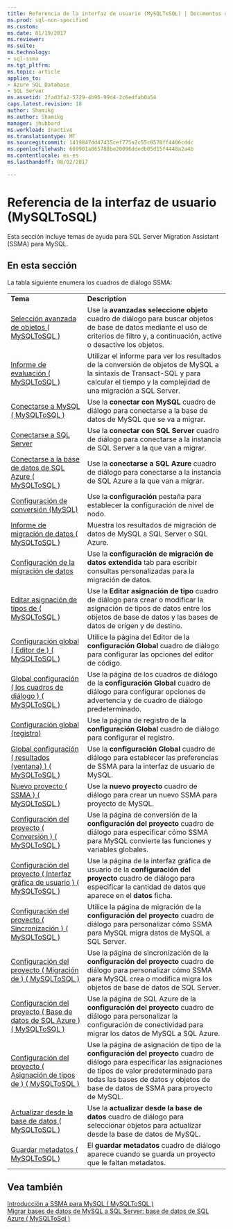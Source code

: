 ```yaml
---
title: Referencia de la interfaz de usuario (MySQLToSQL) | Documentos de Microsoft
ms.prod: sql-non-specified
ms.custom: 
ms.date: 01/19/2017
ms.reviewer: 
ms.suite: 
ms.technology:
- sql-ssma
ms.tgt_pltfrm: 
ms.topic: article
applies_to:
- Azure SQL Database
- SQL Server
ms.assetid: 2fad3fa2-5729-4b96-99d4-2c6edfab0a54
caps.latest.revision: 18
author: Shamikg
ms.author: Shamikg
manager: jhubbard
ms.workload: Inactive
ms.translationtype: MT
ms.sourcegitcommit: 1419847dd47435cef775a2c55c0578ff4406cddc
ms.openlocfilehash: 669901a865788be20096ddedb05d15f4448a2a4b
ms.contentlocale: es-es
ms.lasthandoff: 08/02/2017

---
```

# <a name="user-interface-reference-mysqltosql"></a>Referencia de la interfaz de usuario (MySQLToSQL)
Esta sección incluye temas de ayuda para SQL Server Migration Assistant (SSMA) para MySQL.  
  
## <a name="in-this-section"></a>En esta sección  
La tabla siguiente enumera los cuadros de diálogo SSMA:  
  
|||  
|-|-|  
|**Tema**|**Description**|  
|[Selección avanzada de objetos &#40; MySQLToSQL &#41;](../../ssma/mysql/advanced-object-selection-mysqltosql.md)|Use la **avanzadas seleccione objeto** cuadro de diálogo para buscar objetos de base de datos mediante el uso de criterios de filtro y, a continuación, active o desactive los objetos.|  
|[Informe de evaluación &#40; MySQLToSQL &#41;](../../ssma/mysql/assessment-report-mysqltosql.md)|Utilizar el informe para ver los resultados de la conversión de objetos de MySQL a la sintaxis de Transact-SQL y para calcular el tiempo y la complejidad de una migración a SQL Server.|  
|[Conectarse a MySQL &#40; MySQLToSQL &#41;](../../ssma/mysql/connect-to-mysql-mysqltosql.md)|Use la **conectar con MySQL** cuadro de diálogo para conectarse a la base de datos de MySQL que se va a migrar.|  
|[Conectarse a SQL Server](http://msdn.microsoft.com/en-us/d73abd3a-80df-4293-b973-1723069db049)|Use la **conectar con SQL Server** cuadro de diálogo para conectarse a la instancia de SQL Server a la que van a migrar.|  
|[Conectarse a la base de datos de SQL Azure &#40; MySQLToSQL &#41;](../../ssma/mysql/connect-to-azure-sql-db-mysqltosql.md)|Use la **conectarse a SQL Azure** cuadro de diálogo para conectarse a la instancia de SQL Azure a la que van a migrar.|  
|[Configuración de conversión (MySQL)](http://msdn.microsoft.com/en-us/f551cf6e-1575-4206-9cca-975b5b43a6b8)|Use la **configuración** pestaña para establecer la configuración de nivel de nodo.|  
|[Informe de migración de datos &#40; MySQLToSQL &#41;](../../ssma/mysql/data-migration-report-mysqltosql.md)|Muestra los resultados de migración de datos de MySQL a SQL Server o SQL Azure.|  
|[Configuración de la migración de datos](http://msdn.microsoft.com/en-us/9c396df4-5676-4f32-9c57-70d4f15f9b7a)|Use la **configuración de migración de datos extendida** tab para escribir consultas personalizadas para la migración de datos.|  
|[Editar asignación de tipos de &#40; MySQLToSQL &#41;](../../ssma/mysql/edit-type-mapping-mysqltosql.md)|Use la **Editar asignación de tipo** cuadro de diálogo para crear o modificar la asignación de tipos de datos entre los objetos de base de datos y las bases de datos de origen y de destino.|  
|[Configuración global &#40; Editor de &#41; &#40; MySQLToSQL &#41;](../../ssma/mysql/global-settings-editor-mysqltosql.md)|Utilice la página del Editor de la **configuración Global** cuadro de diálogo para configurar las opciones del editor de código.|  
|[Global configuración &#40; los cuadros de diálogo &#41; &#40; MySQLToSQL &#41;](../../ssma/mysql/global-settings-dialogs-mysqltosql.md)|Use la página de los cuadros de diálogo de la **configuración Global** cuadro de diálogo para configurar opciones de advertencia y de cuadro de diálogo predeterminado.|  
|[Configuración global (registro)](http://msdn.microsoft.com/en-us/0d033492-5ec3-473a-8de1-821894ec9518)|Use la página de registro de la **configuración Global** cuadro de diálogo para configurar el registro.|  
|[Global configuración &#40; resultados (ventana) &#41; &#40; MySQLToSQL &#41;](../../ssma/mysql/global-settings-output-window-mysqltosql.md)|Use la **configuración Global** cuadro de diálogo para establecer las preferencias de SSMA para la interfaz de usuario de MySQL.|  
|[Nuevo proyecto &#40; SSMA &#41; &#40; MySQLToSQL &#41;](../../ssma/mysql/new-project-ssma-mysqltosql.md)|Use la **nuevo proyecto** cuadro de diálogo para crear un nuevo SSMA para proyecto de MySQL.|  
|[Configuración del proyecto &#40; Conversión &#41; &#40; MySQLToSQL &#41;](../../ssma/mysql/project-settings-conversion-mysqltosql.md)|Use la página de conversión de la **configuración del proyecto** cuadro de diálogo para especificar cómo SSMA para MySQL convierte las funciones y variables globales.|  
|[Configuración del proyecto &#40; Interfaz gráfica de usuario &#41;  &#40; MySQLToSQL &#41;](../../ssma/mysql/project-settings-gui-mysqltosql.md)|Use la página de la interfaz gráfica de usuario de la **configuración del proyecto** cuadro de diálogo para especificar la cantidad de datos que aparece en el **datos** ficha.|  
|[Configuración del proyecto &#40; Sincronización &#41; &#40; MySQLToSQL &#41;](../../ssma/mysql/project-settings-synchronization-mysqltosql.md)|Utilice la página de migración de la **configuración del proyecto** cuadro de diálogo para personalizar cómo SSMA para MySQL migra datos de MySQL a SQL Server.|  
|[Configuración del proyecto &#40; Migración de &#41; &#40; MySQLToSQL &#41;](../../ssma/mysql/project-settings-migration-mysqltosql.md)|Use la página de sincronización de la **configuración del proyecto** cuadro de diálogo para personalizar cómo SSMA para MySQL crea o modifica migra los objetos de base de datos de SQL Server.|  
|[Configuración del proyecto &#40; Base de datos de SQL Azure &#41; &#40; MySQLToSQL &#41;](../../ssma/mysql/project-settings-azure-sql-db-mysqltosql.md)|Use la página de SQL Azure de la **configuración del proyecto** cuadro de diálogo para personalizar la configuración de conectividad para migrar los datos de MySQL a SQL Azure.|  
|[Configuración del proyecto &#40; Asignación de tipos de &#41; &#40; MySQLToSQL &#41;](../../ssma/mysql/project-settings-type-mapping-mysqltosql.md)|Use la página de asignación de tipo de la **configuración del proyecto** cuadro de diálogo para especificar las asignaciones de tipos de valor predeterminado para todas las bases de datos y objetos de base de datos de SSMA para proyecto de MySQL.|  
|[Actualizar desde la base de datos &#40; MySQLToSQL &#41;](../../ssma/mysql/refresh-from-database-mysqltosql.md)|Use la **actualizar desde la base de datos** cuadro de diálogo para seleccionar objetos para actualizar desde la base de datos de MySQL.|  
|[Guardar metadatos &#40; MySQLToSQL &#41;](../../ssma/mysql/save-metadata-mysqltosql.md)|El **guardar metadatos** cuadro de diálogo aparece cuando se guarda un proyecto que le faltan metadatos.|  
  
## <a name="see-also"></a>Vea también  
[Introducción a SSMA para MySQL &#40; MySQLToSQL &#41;](../../ssma/mysql/getting-started-with-ssma-for-mysql-mysqltosql.md)  
[Migrar bases de datos de MySQL a SQL Server: base de datos de SQL Azure &#40; MySQLToSql &#41;](../../ssma/mysql/migrating-mysql-databases-to-sql-server-azure-sql-db-mysqltosql.md)  
  

